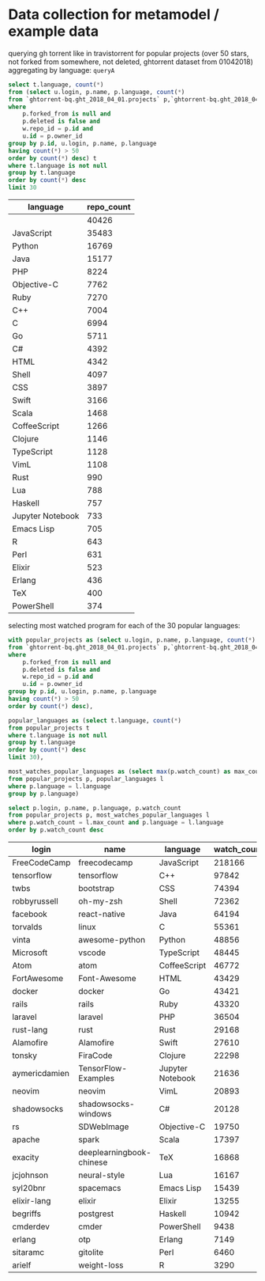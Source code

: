 # Data collection for metamodel / example data

querying gh torrent like in travistorrent for popular projects (over 50 stars, not forked from somewhere, not deleted, ghtorrent dataset from 01042018)
aggregating by language: `queryA`

```sql
select t.language, count(*)
from (select u.login, p.name, p.language, count(*)
from `ghtorrent-bq.ght_2018_04_01.projects` p,`ghtorrent-bq.ght_2018_04_01.users` u, `ghtorrent-bq.ght_2018_04_01.watchers` w
where
    p.forked_from is null and
    p.deleted is false and
    w.repo_id = p.id and
    u.id = p.owner_id
group by p.id, u.login, p.name, p.language
having count(*) > 50
order by count(*) desc) t
where t.language is not null
group by t.language
order by count(*) desc
limit 30
```

|language|repo_count                          |
|--------|-----------------------------|
|        |40426                        |
|JavaScript|35483                        |
|Python  |16769                        |
|Java    |15177                        |
|PHP     |8224                         |
|Objective-C|7762                         |
|Ruby    |7270                         |
|C++     |7004                         |
|C       |6994                         |
|Go      |5711                         |
|C#      |4392                         |
|HTML    |4342                         |
|Shell   |4097                         |
|CSS     |3897                         |
|Swift   |3166                         |
|Scala   |1468                         |
|CoffeeScript|1266                         |
|Clojure |1146                         |
|TypeScript|1128                         |
|VimL    |1108                         |
|Rust    |990                          |
|Lua     |788                          |
|Haskell |757                          |
|Jupyter Notebook|733                          |
|Emacs Lisp|705                          |
|R       |643                          |
|Perl    |631                          |
|Elixir  |523                          |
|Erlang  |436                          |
|TeX     |400                          |
|PowerShell|374                          |

selecting most watched program for each of the 30 popular languages:

```sql
with popular_projects as (select u.login, p.name, p.language, count(*) as watch_count
from `ghtorrent-bq.ght_2018_04_01.projects` p,`ghtorrent-bq.ght_2018_04_01.users` u, `ghtorrent-bq.ght_2018_04_01.watchers` w
where
    p.forked_from is null and
    p.deleted is false and
    w.repo_id = p.id and
    u.id = p.owner_id
group by p.id, u.login, p.name, p.language
having count(*) > 50
order by count(*) desc),

popular_languages as (select t.language, count(*)
from popular_projects t
where t.language is not null
group by t.language
order by count(*) desc
limit 30),

most_watches_popular_languages as (select max(p.watch_count) as max_count, p.language
from popular_projects p, popular_languages l
where p.language = l.language
group by p.language)

select p.login, p.name, p.language, p.watch_count
from popular_projects p, most_watches_popular_languages l
where p.watch_count = l.max_count and p.language = l.language
order by p.watch_count desc
```

|login|name                         |language|watch_count                                  |
|-----|-----------------------------|--------|---------------------------------------------|
|FreeCodeCamp|freecodecamp                 |JavaScript|218166                                       |
|tensorflow|tensorflow                   |C++     |97842                                        |
|twbs |bootstrap                    |CSS     |74394                                        |
|robbyrussell|oh-my-zsh                    |Shell   |72362                                        |
|facebook|react-native                 |Java    |64194                                        |
|torvalds|linux                        |C       |55361                                        |
|vinta|awesome-python               |Python  |48856                                        |
|Microsoft|vscode                       |TypeScript|48445                                        |
|Atom |atom                         |CoffeeScript|46772                                        |
|FortAwesome|Font-Awesome                 |HTML    |43429                                        |
|docker|docker                       |Go      |43421                                        |
|rails|rails                        |Ruby    |43320                                        |
|laravel|laravel                      |PHP     |36504                                        |
|rust-lang|rust                         |Rust    |29168                                        |
|Alamofire|Alamofire                    |Swift   |27610                                        |
|tonsky|FiraCode                     |Clojure |22298                                        |
|aymericdamien|TensorFlow-Examples          |Jupyter Notebook|21636                                        |
|neovim|neovim                       |VimL    |20893                                        |
|shadowsocks|shadowsocks-windows          |C#      |20128                                        |
|rs   |SDWebImage                   |Objective-C|19750                                        |
|apache|spark                        |Scala   |17397                                        |
|exacity|deeplearningbook-chinese     |TeX     |16868                                        |
|jcjohnson|neural-style                 |Lua     |16167                                        |
|syl20bnr|spacemacs                    |Emacs Lisp|15439                                        |
|elixir-lang|elixir                       |Elixir  |13255                                        |
|begriffs|postgrest                    |Haskell |10942                                        |
|cmderdev|cmder                        |PowerShell|9438                                         |
|erlang|otp                          |Erlang  |7149                                         |
|sitaramc|gitolite                     |Perl    |6460                                         |
|arielf|weight-loss                  |R       |3290                                         |
